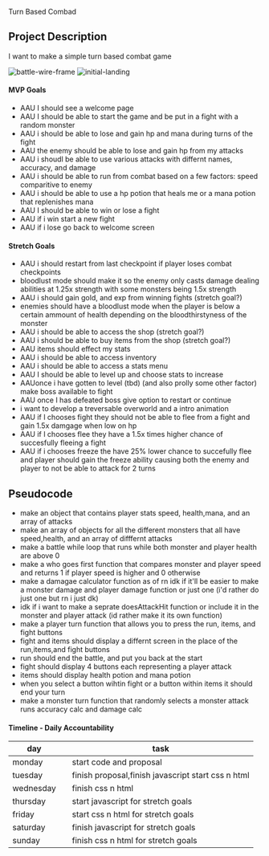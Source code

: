 Turn Based Combad

## Project Description

I want to make a simple turn based combat game

![battle-wire-frame](./assets/battle.jpeg)
![initial-landing](./assets/landing-page.jpeg)

#### MVP Goals

- AAU I should see a welcome page
- AAU I should be able to start the game and be put in a fight with a random monster
- AAU i should be able to lose and gain hp and mana during turns of the fight
- AAU the enemy should be able to lose and gain hp from my attacks
- AAU i shoudl be able to use various attacks with differnt names, accuracy, and damage
- AAU i should be able to run from combat based on a few factors: speed comparitive to enemy
- AAU i should be able to use a hp potion that heals me or a mana potion that replenishes mana
- AAU I should be able to win or lose a fight
- AAU if i win start a new fight
- AAU if i lose go back to welcome screen

#### Stretch Goals

- AAU i should restart from last checkpoint if player loses combat checkpoints
- bloodlust mode should make it so the enemy only casts damage dealing abilities at 1.25x strength with some monsters being 1.5x strength
- AAU i should gain gold, and exp from winning fights (stretch goal?)
- enemies should have a bloodlust mode when the player is below a certain ammount of health depending on the bloodthirstyness of the monster
- AAU i should be able to access the shop (stretch goal?)
- AAU i should be able to buy items from the shop (stretch goal?)
- AAU items should effect my stats
- AAU i should be able to access inventory
- AAU i should be able to access a stats menu
- AAU I should be able to level up and choose stats to increase
- AAUonce i have gotten to level (tbd) (and also prolly some other factor) make boss available to fight
- AAU once I has defeated boss give option to restart or continue
- i want to develop a treversable overworld and a intro animation
- AAU if I chooses fight they should not be able to flee from a fight and gain 1.5x damgage when low on hp
- AAU if I chooses flee they have a 1.5x times higher chance of succesfully fleeing a fight
- AAU if i chooses freeze the have 25% lower chance to succefully flee and player should gain the freeze ability causing both the enemy and player to not be able to attack for 2 turns

## Pseudocode

- make an object that contains player stats speed, health,mana, and an array of attacks
- make an array of objects for all the different monsters that all have speed,health, and an array of difffernt attacks
- make a battle while loop that runs while both monster and player health are above 0
- make a who goes first function that compares monster and player speed and returns 1 if player speed is higher and 0 otherwise
- make a damagae calculator function as of rn idk if it'll be easier to make a monster damage and player damage function or just one (i'd rather do just one but rn i just dk)
- idk if i want to make a seprate doesAttackHit function or include it in the monster and player attack (id rather make it its own function)
- make a player turn function that allows you to press the run, items, and fight buttons
- fight and items should display a differnt screen in the place of the run,items,and fight buttons
- run should end the battle, and put you back at the start
- fight should display 4 buttons each representing a player attack
- items should display health potion and mana potion
- when you select a button wihtin fight or a button within items it should end your turn
- make a monster turn function that randomly selects a monster attack runs accuracy calc and damage calc

#### Timeline - Daily Accountability

| day       |     | task                                               |
| --------- | --- | -------------------------------------------------- |
| monday    |     | start code and proposal                            |
| tuesday   |     | finish proposal,finish javascript start css n html |
| wednesday |     | finish css n html                                  |
| thursday  |     | start javascript for stretch goals                 |
| friday    |     | start css n html for stretch goals                 |
| saturday  |     | finish javascript for stretch goals                |
| sunday    |     | finish css n html for stretch goals                |

